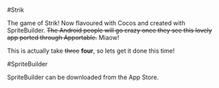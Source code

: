#Strik

The game of Strik! Now flavoured with Cocos and created with SpriteBuilder. ~~The Android people will go crazy once they see this lovely app ported through Apportable.~~ Miaow!

This is actually take ~~three~~ **four**, so lets get it done this time!

#SpriteBuilder

SpriteBuilder can be downloaded from the App Store.
